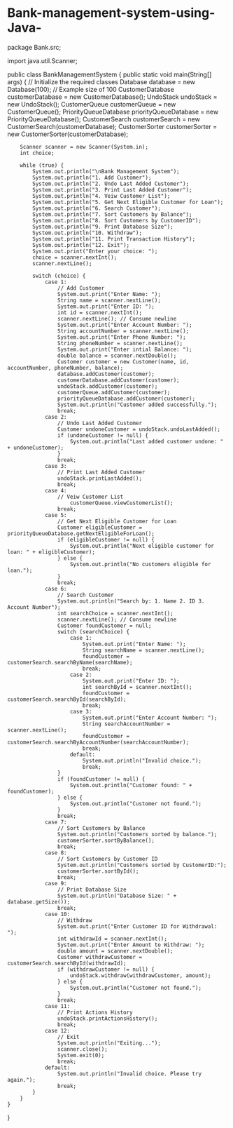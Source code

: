 # Bank-management-system-using-Java-
package Bank.src;

import java.util.Scanner;

public class BankManagementSystem {
    public static void main(String[] args) {
        // Initialize the required classes
        Database database = new Database(100); // Example size of 100
        CustomerDatabase customerDatabase = new CustomerDatabase();
        UndoStack undoStack = new UndoStack();
        CustomerQueue customerQueue = new CustomerQueue();
        PriorityQueueDatabase priorityQueueDatabase = new PriorityQueueDatabase();
        CustomerSearch customerSearch = new CustomerSearch(customerDatabase);
        CustomerSorter customerSorter = new CustomerSorter(customerDatabase);

        Scanner scanner = new Scanner(System.in);
        int choice;

        while (true) {
            System.out.println("\nBank Management System");
            System.out.println("1. Add Customer");
            System.out.println("2. Undo Last Added Customer");
            System.out.println("3. Print Last Added Customer");
            System.out.println("4. Veiw Customer List");
            System.out.println("5. Get Next Eligible Customer for Loan");
            System.out.println("6. Search Customer");
            System.out.println("7. Sort Customers by Balance");
            System.out.println("8. Sort Customers by CustomerID");
            System.out.println("9. Print Database Size");
            System.out.println("10. Withdraw");
            System.out.println("11. Print Transaction History");
            System.out.println("12. Exit");
            System.out.print("Enter your choice: ");
            choice = scanner.nextInt();
            scanner.nextLine();

            switch (choice) {
                case 1:
                    // Add Customer
                    System.out.print("Enter Name: ");
                    String name = scanner.nextLine();
                    System.out.print("Enter ID: ");
                    int id = scanner.nextInt();
                    scanner.nextLine(); // Consume newline
                    System.out.print("Enter Account Number: ");
                    String accountNumber = scanner.nextLine();
                    System.out.print("Enter Phone Number: ");
                    String phoneNumber = scanner.nextLine();
                    System.out.print("Enter intial Balance: ");
                    double balance = scanner.nextDouble();
                    Customer customer = new Customer(name, id, accountNumber, phoneNumber, balance);
                    database.addCustomer(customer);
                    customerDatabase.addCustomer(customer);
                    undoStack.addCustomer(customer);
                    customerQueue.addCustomer(customer);
                    priorityQueueDatabase.addCustomer(customer);
                    System.out.println("Customer added successfully.");
                    break;
                case 2:
                    // Undo Last Added Customer
                    Customer undoneCustomer = undoStack.undoLastAdded();
                    if (undoneCustomer != null) {
                        System.out.println("Last added customer undone: " + undoneCustomer);
                    }
                    break;
                case 3:
                    // Print Last Added Customer
                    undoStack.printLastAdded();
                    break;
                case 4:
                    // Veiw Customer List
                        customerQueue.viewCustomerList();
                    break;
                case 5:
                    // Get Next Eligible Customer for Loan
                    Customer eligibleCustomer = priorityQueueDatabase.getNextEligibleForLoan();
                    if (eligibleCustomer != null) {
                        System.out.println("Next eligible customer for loan: " + eligibleCustomer);
                    } else {
                        System.out.println("No customers eligible for loan.");
                    }
                    break;
                case 6:
                    // Search Customer
                    System.out.println("Search by: 1. Name 2. ID 3. Account Number");
                    int searchChoice = scanner.nextInt();
                    scanner.nextLine(); // Consume newline
                    Customer foundCustomer = null;
                    switch (searchChoice) {
                        case 1:
                            System.out.print("Enter Name: ");
                            String searchName = scanner.nextLine();
                            foundCustomer = customerSearch.searchByName(searchName);
                            break;
                        case 2:
                            System.out.print("Enter ID: ");
                            int searchById = scanner.nextInt();
                            foundCustomer = customerSearch.searchById(searchById);
                            break;
                        case 3:
                            System.out.print("Enter Account Number: ");
                            String searchAccountNumber = scanner.nextLine();
                            foundCustomer = customerSearch.searchByAccountNumber(searchAccountNumber);
                            break;
                        default:
                            System.out.println("Invalid choice.");
                            break;
                    }
                    if (foundCustomer != null) {
                        System.out.println("Customer found: " + foundCustomer);
                    } else {
                        System.out.println("Customer not found.");
                    }
                    break;
                case 7:
                    // Sort Customers by Balance
                    System.out.println("Customers sorted by balance.");
                    customerSorter.sortByBalance();
                    break;
                case 8:
                    // Sort Customers by Customer ID
                    System.out.println("Customers sorted by CustomerID:");
                    customerSorter.sortById();
                    break;
                case 9:
                    // Print Database Size
                    System.out.println("Database Size: " + database.getSize());
                    break;
                case 10:
                    // Withdraw
                    System.out.print("Enter Customer ID for Withdrawal: ");
                    int withdrawId = scanner.nextInt();
                    System.out.print("Enter Amount to Withdraw: ");
                    double amount = scanner.nextDouble();
                    Customer withdrawCustomer = customerSearch.searchById(withdrawId);
                    if (withdrawCustomer != null) {
                        undoStack.withdraw(withdrawCustomer, amount);
                    } else {
                        System.out.println("Customer not found.");
                    }
                    break;
                case 11:
                    // Print Actions History
                    undoStack.printActionsHistory();
                    break;
                case 12:
                    // Exit
                    System.out.println("Exiting...");
                    scanner.close();
                    System.exit(0);
                    break;
                default:
                    System.out.println("Invalid choice. Please try again.");
                    break;
            }
        }
    }
}
